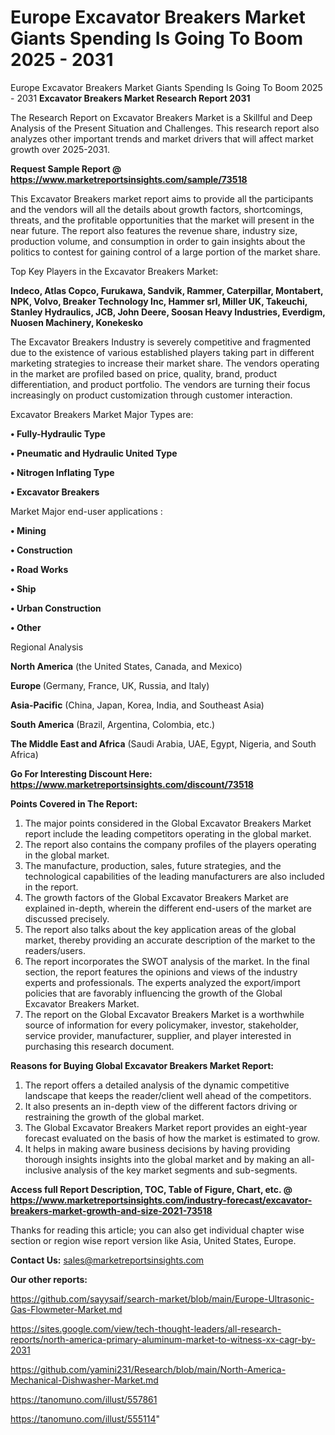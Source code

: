 # Europe Excavator Breakers Market Giants Spending Is Going To Boom 2025 - 2031
Europe Excavator Breakers Market Giants Spending Is Going To Boom 2025 - 2031
<strong>Excavator Breakers Market Research Report 2031</strong>

The Research Report on Excavator Breakers Market is a Skillful and Deep Analysis of the Present Situation and Challenges. This research report also analyzes other important trends and market drivers that will affect market growth over 2025-2031.

<strong>Request Sample Report @ <a href=https://www.marketreportsinsights.com/sample/73518>https://www.marketreportsinsights.com/sample/73518</a></strong>

This Excavator Breakers market report aims to provide all the participants and the vendors will all the details about growth factors, shortcomings, threats, and the profitable opportunities that the market will present in the near future. The report also features the revenue share, industry size, production volume, and consumption in order to gain insights about the politics to contest for gaining control of a large portion of the market share.

Top Key Players in the Excavator Breakers Market:

<strong>Indeco, Atlas Copco, Furukawa, Sandvik, Rammer, Caterpillar, Montabert, NPK, Volvo, Breaker Technology Inc, Hammer srl, Miller UK, Takeuchi, Stanley Hydraulics, JCB, John Deere, Soosan Heavy Industries, Everdigm, Nuosen Machinery, Konekesko</strong>

The Excavator Breakers Industry is severely competitive and fragmented due to the existence of various established players taking part in different marketing strategies to increase their market share. The vendors operating in the market are profiled based on price, quality, brand, product differentiation, and product portfolio. The vendors are turning their focus increasingly on product customization through customer interaction.

Excavator Breakers Market Major Types are:

<strong>• Fully-Hydraulic Type

• Pneumatic and Hydraulic United Type

• Nitrogen Inflating Type

• Excavator Breakers</strong>

Market Major end-user applications :

<strong>• Mining

• Construction

• Road Works

• Ship

• Urban Construction

• Other</strong>

Regional Analysis

</u><strong><b>North America</b></strong> (the United States, Canada, and Mexico)

<strong><b>Europe </b></strong>(Germany, France, UK, Russia, and Italy)

<strong><b>Asia-Pacific</b></strong> (China, Japan, Korea, India, and Southeast Asia)

<strong><b>South America</b></strong> (Brazil, Argentina, Colombia, etc.)

<strong><b>The Middle East and Africa</b></strong> (Saudi Arabia, UAE, Egypt, Nigeria, and South Africa)

<strong>Go For Interesting Discount Here: <a href=https://www.marketreportsinsights.com/discount/73518>https://www.marketreportsinsights.com/discount/73518</a></strong>

<strong>Points Covered in The Report:</strong>
<ol>
  <li>The major points considered in the Global Excavator Breakers Market report include the leading competitors operating in the global market.</li>
  <li>The report also contains the company profiles of the players operating in the global market.</li>
  <li>The manufacture, production, sales, future strategies, and the technological capabilities of the leading manufacturers are also included in the report.</li>
  <li>The growth factors of the Global Excavator Breakers Market are explained in-depth, wherein the different end-users of the market are discussed precisely.</li>
  <li>The report also talks about the key application areas of the global market, thereby providing an accurate description of the market to the readers/users.</li>
  <li>The report incorporates the SWOT analysis of the market. In the final section, the report features the opinions and views of the industry experts and professionals. The experts analyzed the export/import policies that are favorably influencing the growth of the Global Excavator Breakers Market.</li>
  <li>The report on the Global Excavator Breakers Market is a worthwhile source of information for every policymaker, investor, stakeholder, service provider, manufacturer, supplier, and player interested in purchasing this research document.</li>
</ol>
<strong>Reasons for Buying Global Excavator Breakers Market Report:</strong>

<ol>
  <li>The report offers a detailed analysis of the dynamic competitive landscape that keeps the reader/client well ahead of the competitors.</li>
  <li>It also presents an in-depth view of the different factors driving or restraining the growth of the global market.</li>
  <li>The Global Excavator Breakers Market report provides an eight-year forecast evaluated on the basis of how the market is estimated to grow.</li>
  <li>It helps in making aware business decisions by having providing thorough insights insights into the global market and by making an all-inclusive analysis of the key market segments and sub-segments.</li>
</ol>
<strong>Access full Report Description, TOC, Table of Figure, Chart, etc. @ <a href=https://www.marketreportsinsights.com/industry-forecast/excavator-breakers-market-growth-and-size-2021-73518>https://www.marketreportsinsights.com/industry-forecast/excavator-breakers-market-growth-and-size-2021-73518</a></strong>


Thanks for reading this article; you can also get individual chapter wise section or region wise report version like Asia, United States, Europe.

<strong>Contact Us:</strong>
sales@marketreportsinsights.com

<strong>Our other reports:</strong>

<a href=https://github.com/sayysaif/search-market/blob/main/Europe-Ultrasonic-Gas-Flowmeter-Market.md>https://github.com/sayysaif/search-market/blob/main/Europe-Ultrasonic-Gas-Flowmeter-Market.md</a>

<a href=https://sites.google.com/view/tech-thought-leaders/all-research-reports/north-america-primary-aluminum-market-to-witness-xx-cagr-by-2031>https://sites.google.com/view/tech-thought-leaders/all-research-reports/north-america-primary-aluminum-market-to-witness-xx-cagr-by-2031</a>

<a href=https://github.com/yamini231/Research/blob/main/North-America-Mechanical-Dishwasher-Market.md>https://github.com/yamini231/Research/blob/main/North-America-Mechanical-Dishwasher-Market.md</a>

<a href=https://tanomuno.com/illust/557861>https://tanomuno.com/illust/557861</a>

<a href=https://tanomuno.com/illust/555114>https://tanomuno.com/illust/555114</a>"
